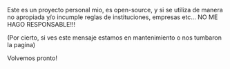 Este es un proyecto personal mio, es open-source, y si se utiliza de manera no apropiada y/o incumple reglas de instituciones, empresas etc... NO ME HAGO RESPONSABLE!!!

(Por cierto, si ves este mensaje estamos en mantenimiento o nos tumbaron la pagina)

Volvemos pronto!
